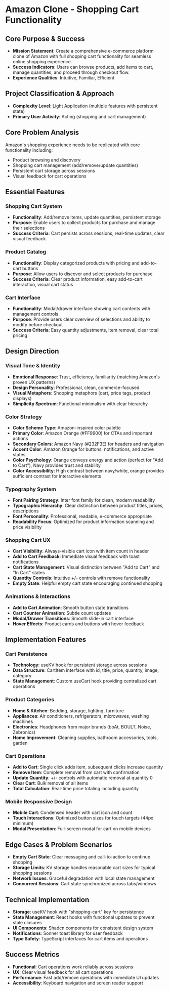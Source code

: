 # Amazon Clone - Shopping Cart Functionality

## Core Purpose & Success
- **Mission Statement**: Create a comprehensive e-commerce platform clone of Amazon with full shopping cart functionality for seamless online shopping experience.
- **Success Indicators**: Users can browse products, add items to cart, manage quantities, and proceed through checkout flow.
- **Experience Qualities**: Intuitive, Familiar, Efficient

## Project Classification & Approach
- **Complexity Level**: Light Application (multiple features with persistent state)
- **Primary User Activity**: Acting (shopping and cart management)

## Core Problem Analysis
Amazon's shopping experience needs to be replicated with core functionality including:
- Product browsing and discovery
- Shopping cart management (add/remove/update quantities)
- Persistent cart storage across sessions
- Visual feedback for cart operations

## Essential Features

### Shopping Cart System
- **Functionality**: Add/remove items, update quantities, persistent storage
- **Purpose**: Enable users to collect products for purchase and manage their selections
- **Success Criteria**: Cart persists across sessions, real-time updates, clear visual feedback

### Product Catalog
- **Functionality**: Display categorized products with pricing and add-to-cart buttons
- **Purpose**: Allow users to discover and select products for purchase
- **Success Criteria**: Clear product information, easy add-to-cart interaction, visual cart status

### Cart Interface
- **Functionality**: Modal/drawer interface showing cart contents with management controls
- **Purpose**: Provide users clear overview of selections and ability to modify before checkout
- **Success Criteria**: Easy quantity adjustments, item removal, clear total pricing

## Design Direction

### Visual Tone & Identity
- **Emotional Response**: Trust, efficiency, familiarity (matching Amazon's proven UX patterns)
- **Design Personality**: Professional, clean, commerce-focused
- **Visual Metaphors**: Shopping metaphors (cart, price tags, product displays)
- **Simplicity Spectrum**: Functional minimalism with clear hierarchy

### Color Strategy
- **Color Scheme Type**: Amazon-inspired color palette
- **Primary Color**: Amazon Orange (#FF9900) for CTAs and important actions
- **Secondary Colors**: Amazon Navy (#232F3E) for headers and navigation
- **Accent Color**: Amazon Orange for buttons, notifications, and active states
- **Color Psychology**: Orange conveys energy and action (perfect for "Add to Cart"), Navy provides trust and stability
- **Color Accessibility**: High contrast between navy/white, orange provides sufficient contrast for interactive elements

### Typography System
- **Font Pairing Strategy**: Inter font family for clean, modern readability
- **Typographic Hierarchy**: Clear distinction between product titles, prices, descriptions
- **Font Personality**: Professional, readable, e-commerce appropriate
- **Readability Focus**: Optimized for product information scanning and price visibility

### Shopping Cart UX
- **Cart Visibility**: Always-visible cart icon with item count in header
- **Add to Cart Feedback**: Immediate visual feedback with toast notifications
- **Cart State Management**: Visual distinction between "Add to Cart" and "In Cart" states
- **Quantity Controls**: Intuitive +/- controls with remove functionality
- **Empty State**: Helpful empty cart state encouraging continued shopping

### Animations & Interactions
- **Add to Cart Animation**: Smooth button state transitions
- **Cart Counter Animation**: Subtle count updates
- **Modal/Drawer Transitions**: Smooth slide-in cart interface
- **Hover Effects**: Product cards and buttons with hover feedback

## Implementation Features

### Cart Persistence
- **Technology**: useKV hook for persistent storage across sessions
- **Data Structure**: CartItem interface with id, title, price, quantity, image, category
- **State Management**: Custom useCart hook providing centralized cart operations

### Product Categories
- **Home & Kitchen**: Bedding, storage, lighting, furniture
- **Appliances**: Air conditioners, refrigerators, microwaves, washing machines  
- **Electronics**: Headphones from major brands (boAt, BOULT, Noise, Zebronics)
- **Home Improvement**: Cleaning supplies, bathroom accessories, tools, garden

### Cart Operations
- **Add to Cart**: Single click adds item, subsequent clicks increase quantity
- **Remove Item**: Complete removal from cart with confirmation
- **Update Quantity**: +/- controls with automatic removal at quantity 0
- **Clear Cart**: Bulk removal of all items
- **Total Calculation**: Real-time price totaling including quantity

### Mobile Responsive Design
- **Mobile Cart**: Condensed header with cart icon and count
- **Touch Interactions**: Optimized button sizes for touch targets (44px minimum)
- **Modal Presentation**: Full-screen modal for cart on mobile devices

## Edge Cases & Problem Scenarios
- **Empty Cart State**: Clear messaging and call-to-action to continue shopping
- **Storage Limits**: KV storage handles reasonable cart sizes for typical shopping sessions
- **Network Issues**: Graceful degradation with local state management
- **Concurrent Sessions**: Cart state synchronized across tabs/windows

## Technical Implementation
- **Storage**: useKV hook with "shopping-cart" key for persistence
- **State Management**: React hooks with functional updates to prevent stale closures
- **UI Components**: Shadcn components for consistent design system
- **Notifications**: Sonner toast library for user feedback
- **Type Safety**: TypeScript interfaces for cart items and operations

## Success Metrics
- **Functional**: Cart operations work reliably across sessions
- **UX**: Clear visual feedback for all cart operations
- **Performance**: Fast add/remove operations with immediate UI updates
- **Accessibility**: Keyboard navigation and screen reader support